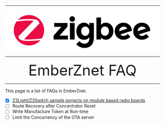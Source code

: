 ********
![zigbee](files/zigbee.png)
********

<div align="center">
    <font size=72>EmberZnet FAQ</font>
</div>


********  

This page is a list of FAQs in EmberZnet.

- [x] [Z3Light/Z3Switch sample porjects on module based radio boards](Zigbee-FAQ-Z3Light-Z3Switch-On-Module-Based-Kits)
- [ ] Route Recovery after Concentrator Reset
- [ ] Write Manufacture Token at Run-time
- [ ] Limit the Concurrency of the OTA server